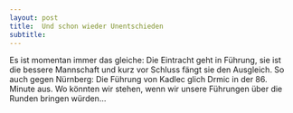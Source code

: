```yaml
---
layout: post
title:  Und schon wieder Unentschieden
subtitle:  
---
```


Es ist momentan immer das gleiche: Die Eintracht geht in Führung, sie ist die bessere Mannschaft und kurz vor Schluss fängt sie den Ausgleich. So auch gegen Nürnberg: Die Führung von Kadlec glich Drmic in der 86. Minute aus. Wo könnten wir stehen, wenn wir unsere Führungen über die Runden bringen würden...


